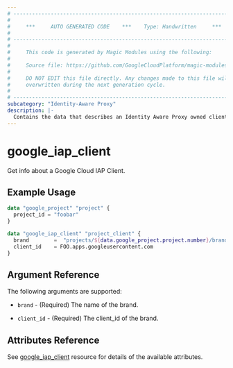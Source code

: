 ```yaml
---
# ----------------------------------------------------------------------------
#
#     ***     AUTO GENERATED CODE    ***    Type: Handwritten     ***
#
# ----------------------------------------------------------------------------
#
#     This code is generated by Magic Modules using the following:
#
#     Source file: https://github.com/GoogleCloudPlatform/magic-modules/tree/main/mmv1/third_party/terraform/website/docs/d/iap_client.html.markdown
#
#     DO NOT EDIT this file directly. Any changes made to this file will be
#     overwritten during the next generation cycle.
#
# ----------------------------------------------------------------------------
subcategory: "Identity-Aware Proxy"
description: |-
  Contains the data that describes an Identity Aware Proxy owned client.
---
```

# google_iap_client

Get info about a Google Cloud IAP Client.

## Example Usage

```tf
data "google_project" "project" {
  project_id = "foobar"
}

data "google_iap_client" "project_client" {
  brand        =  "projects/${data.google_project.project.number}/brands/[BRAND_NUMBER]"
  client_id    = FOO.apps.googleusercontent.com
}

```

## Argument Reference

The following arguments are supported:

* `brand` - (Required) The name of the brand.

* `client_id` - (Required) The client_id of the brand.

## Attributes Reference

See [google_iap_client](https://registry.terraform.io/providers/hashicorp/google/latest/docs/resources/iap_client) resource for details of the available attributes.
